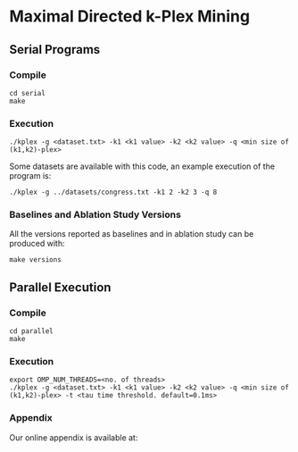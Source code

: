 # Maximal Directed k-Plex Mining

## Serial Programs

### Compile
```
cd serial
make
```

### Execution
```
./kplex -g <dataset.txt> -k1 <k1 value> -k2 <k2 value> -q <min size of (k1,k2)-plex>
```
Some datasets are available with this code, an example execution of the program is:

```
./kplex -g ../datasets/congress.txt -k1 2 -k2 3 -q 8
```

### Baselines and Ablation Study Versions
All the versions reported as baselines and in ablation study can be produced with:
```
make versions
```

## Parallel Execution

### Compile
```
cd parallel
make
```

### Execution
```
export OMP_NUM_THREADS=<no. of threads>
./kplex -g <dataset.txt> -k1 <k1 value> -k2 <k2 value> -q <min size of (k1,k2)-plex> -t <tau time threshold. default=0.1ms>
```

### Appendix
Our online appendix is available at: 
